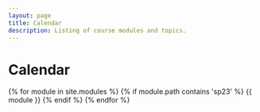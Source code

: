 ```yaml
---
layout: page
title: Calendar
description: Listing of course modules and topics.
---
```


# Calendar

{% for module in site.modules %}
  {% if module.path contains 'sp23' %}
    {{ module }}
  {% endif %}
{% endfor %}
